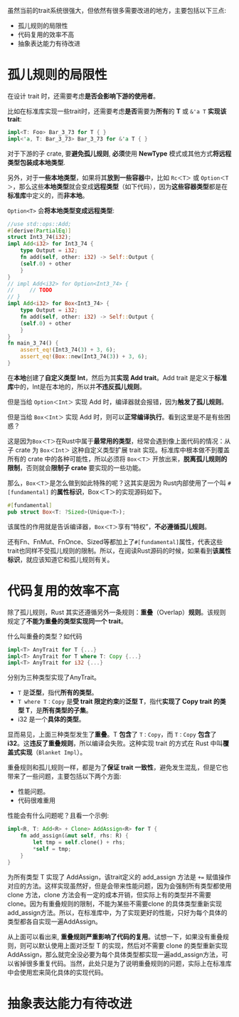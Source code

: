 
虽然当前的trait系统很强大，但依然有很多需要改进的地方，主要包括以下三点:

* 孤儿规则的局限性
* 代码复用的效率不高
* 抽象表达能力有待改进

# 孤儿规则的局限性

在设计 trait 时，还需要考虑**是否会影响下游的使用者**。

比如在标准库实现一些trait时，还需要考虑**是否**需要为**所有**的 **T** 或 `&'a T` **实现该 trait**:

```rust
impl<T: Foo> Bar_3_73 for T { }
impl<'a, T: Bar_3_73> Bar_3_73 for &'a T { }
```

对于下游的子 crate, 要**避免孤儿规则**, **必须**使用 **NewType** 模式或其他方式**将远程类型包装成本地类型**.

另外，对于**一些本地类型**，如果将其**放到一些容器**中，比如 `Rc＜T＞` 或 `Option＜T＞`，那么这些**本地类型**就会变成**远程类型**（如下代码），因为**这些容器类型**都是在**标准库**中定义的，而**非本地**。

`Option<T>` 会**将本地类型变成远程类型**:

```rust
//use std::ops::Add;
#[derive(PartialEq)]
struct Int3_74(i32);
impl Add<i32> for Int3_74 {
    type Output = i32;
    fn add(self, other: i32) -> Self::Output {
	(self.0) + other
    }
}
// impl Add<i32> for Option<Int3_74> {
//     // TODO
// }
impl Add<i32> for Box<Int3_74> {
    type Output = i32;
    fn add(self, other: i32) -> Self::Output {
	(self.0) + other
    }
}
fn main_3_74() {
	assert_eq!(Int3_74(3) + 3, 6);
	assert_eq!(Box::new(Int3_74(3)) + 3, 6);
}
```

在**本地**创建了**自定义类型 Int**，然后为其**实现 Add trait**。Add trait 是定义于**标准库**中的，Int是在本地的，所以并**不违反孤儿规则**。

但是当给 `Option＜Int＞` 实现 Add 时，编译器就会报错，因为**触发了孤儿规则**。

但是当给 `Box＜Int＞` 实现 Add 时，则可以**正常编译执行**。看到这里是不是有些困惑？

这是因为`Box＜T＞`在Rust中属于**最常用的类型**，经常会遇到像上面代码的情况：从子 crate 为 `Box＜Int＞` 这种自定义类型扩展 trait 实现。标准库中根本做不到覆盖所有的 crate 中的各种可能性，所以必须将 `Box＜T＞` 开放出来，**脱离孤儿规则的限制**，否则就会**限制子 crate** 要实现的一些功能。

那么，`Box＜T＞`是怎么做到如此特殊的呢？这其实是因为 Rust内部使用了一个叫 `#[fundamental]` 的**属性标识**，Box＜T＞的实现源码如下。

```rust
#[fundamental]
pub struct Box<T: ?Sized>(Unique<T>);
```

该属性的作用就是告诉编译器，`Box＜T＞`享有“特权”，**不必遵循孤儿规则**。

还有Fn、FnMut、FnOnce、Sized等都加上了`#[fundamental]`属性，代表这些trait也同样不受孤儿规则的限制。所以，在阅读Rust源码的时候，如果看到**该属性标识**，就应该知道它和孤儿规则有关。

# 代码复用的效率不高

除了孤儿规则，Rust 其实还遵循另外一条规则：**重叠**（Overlap）**规则**。该规则规定了**不能为重叠的类型实现同一个 trait**。

什么叫重叠的类型？如代码

```rust
impl<T> AnyTrait for T {...}
impl<T> AnyTrait for T where T: Copy {...}
impl<T> AnyTrait for i32 {...}
```

分别为三种类型实现了AnyTrait。

* `T` 是**泛型**，指代**所有的类型**。
* `T where T：Copy` 是**受 trait 限定约束**的**泛型 T**，指代**实现了 Copy trait 的类型 T**，是**所有类型的子集**。
* i32 是一个**具体的类型**。

显而易见，上面三种类型发生了**重叠**。T **包含**了 `T：Copy`，而 `T：Copy` **包含**了 **i32**。这**违反了重叠规则**，所以编译会失败。这种实现 trait 的方式在 Rust 中叫**覆盖式实现**（`Blanket Impl`）。

重叠规则和孤儿规则一样，都是为了**保证 trait 一致性**，避免发生混乱，但是它也带来了一些问题，主要包括以下两个方面:

* 性能问题。
* 代码很难重用

性能会有什么问题呢？且看一个示例:

```rust
impl<R, T: Add<R> + Clone> AddAssign<R> for T {
	fn add_assign(&mut self, rhs: R) {
	    let tmp = self.clone() + rhs;
	    *self = tmp;
	}
}
```

为所有类型 T 实现了 AddAssign，该trait定义的 add_assign 方法是 `+=` 赋值操作对应的方法。这样实现虽然好，但是会带来性能问题，因为会强制所有类型都使用 clone 方法，clone 方法会有一定的成本开销，但实际上有的类型并不需要 clone。因为有重叠规则的限制，不能为某些不需要clone 的具体类型重新实现add_assign方法。所以，在标准库中，为了实现更好的性能，只好为每个具体的类型都各自实现一遍AddAssign。

从上面可以看出来, **重叠规则严重影响了代码的复用**。试想一下，如果没有重叠规则，则可以默认使用上面对泛型 T 的实现，然后对不需要 clone 的类型重新实现AddAssign，那么就完全没必要为每个具体类型都实现一遍add_assign方法，可以省掉很多重复代码。当然，此处只是为了说明重叠规则的问题，实际上在标准库中会使用宏来简化具体的实现代码。



# 抽象表达能力有待改进


